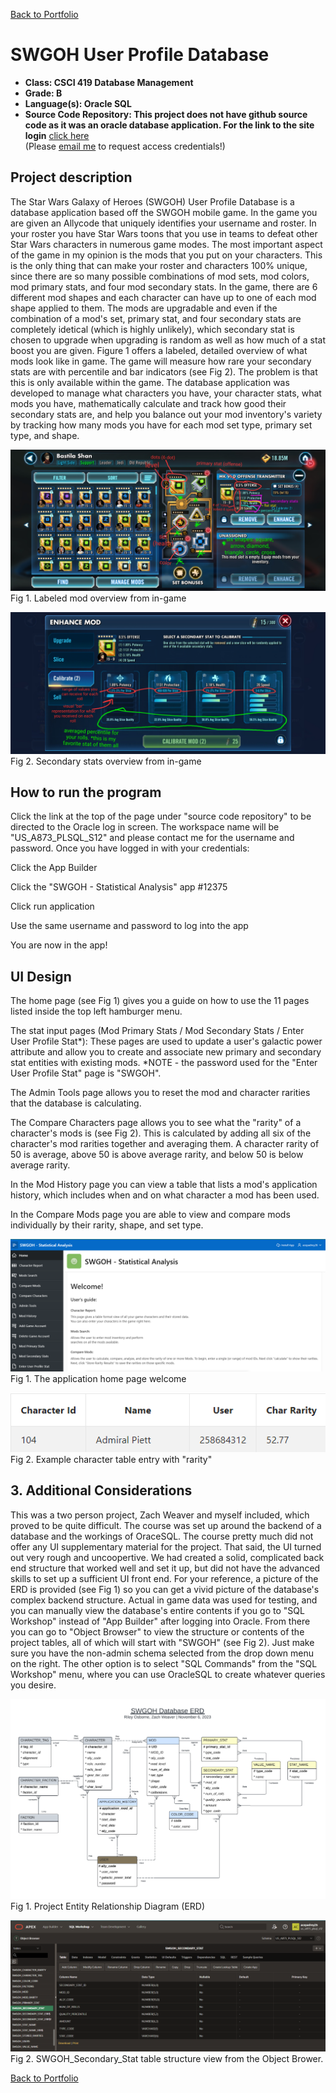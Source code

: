 [Back to Portfolio](./)

SWGOH User Profile Database
===============

-   **Class: CSCI 419 Database Management** 
-   **Grade: B** 
-   **Language(s): Oracle SQL** 
-   **Source Code Repository: This project does not have github source code as it was an oracle database application. For the link to the site login** [click here](https://iacademy2.oracle.com/ords/f?p=4550:1:573426648849:::::)  
    (Please [email me](mailto:rwosborne@csustudent.net?subject=GitHub%20Access) to request access credentials!)

## Project description

The Star Wars Galaxy of Heroes (SWGOH) User Profile Database is a database application based off the SWGOH mobile game. In the game you are given an Allycode that uniquely identifies your username and roster. In your roster you have Star Wars toons that you use in teams to defeat other Star Wars characters in numerous game modes. The most important aspect of the game in my opinion is the mods that you put on your characters. This is the only thing that can make your roster and characters 100% unique, since there are so many possible combinations of mod sets, mod colors, mod primary stats, and four mod secondary stats. In the game, there are 6 different mod shapes and each character can have up to one of each mod shape applied to them. The mods are upgradable and even if the combination of a mod's set, primary stat, and four secondary stats are completely idetical (which is highly unlikely), which secondary stat is chosen to upgrade when upgrading is random as well as how much of a stat boost you are given. Figure 1 offers a labeled, detailed overview of what mods look like in game. The game will measure how rare your secondary stats are with percentile and bar indicators (see Fig 2). The problem is that this is only available within the game. The database application was developed to manage what characters you have, your character stats, what mods you have, mathematically calculate and track how good their secondary stats are, and help you balance out your mod inventory's variety by tracking how many mods you have for each mod set type, primary set type, and shape.

![screenshot](images/project4/project4_mods_basic.jpg)  
Fig 1. Labeled mod overview from in-game 

![screenshot](images/project4/project4_mods_secondary.jpg)  
Fig 2. Secondary stats overview from in-game 

## How to run the program

Click the link at the top of the page under "source code repository" to be directed to the Oracle log in screen. 
The workspace name will be "US_A873_PLSQL_S12" and please contact me for the username and password.
Once you have logged in with your credentials:

Click the App Builder

Click the "SWGOH - Statistical Analysis" app #12375

Click run application

Use the same username and password to log into the app

You are now in the app!

## UI Design

The home page (see Fig 1) gives you a guide on how to use the 11 pages listed inside the top left hamburger menu.

The stat input pages (Mod Primary Stats / Mod Secondary Stats / Enter User Profile Stat*):
These pages are used to update a user's galactic power attribute and allow you to create and associate new primary and secondary stat entities with existing mods.
*NOTE -  the password used for the "Enter User Profile Stat" page is "SWGOH".

The Admin Tools page allows you to reset the mod and character rarities that the database is calculating. 

The Compare Characters page allows you to see what the "rarity" of a character's mods is (see Fig 2). This is calculated by adding all six of the character's mod rarities together and averaging them. A character rarity of 50 is average, above 50 is above average rarity, and below 50 is below average rarity.

In the Mod History page you can view a table that lists a mod's application history, which includes when and on what character a mod has been used.

In the Compare Mods page you are able to view and compare mods individually by their rarity, shape, and set type.

![screenshot](images/project4/project4_app_welcome.png)  
Fig 1. The application home page welcome

![screenshot](images/project4/project4_2.png)  
Fig 2. Example character table entry with "rarity"

## 3. Additional Considerations

This was a two person project, Zach Weaver and myself included, which proved to be quite difficult. The course was set up around the backend of a database and the workings of OraceSQL. The course pretty much did not offer any UI supplementary material for the project. That said, the UI turned out very rough and uncoopertive. We had created a solid, complicated back end structure that worked well and set it up, but did not have the advanced skills to set up a sufficient UI front end. For your reference, a picture of the ERD is provided (see Fig 1) so you can get a vivid picture of the database's complex backend structure. Actual in game data was used for testing, and you can manually view the database's entire contents if you go to "SQL Workshop" instead of "App Builder" after logging into Oracle. From there you can go to "Object Browser" to view the structure or contents of the project tables, all of which will start with "SWGOH" (see Fig 2). Just make sure you have the non-admin schema selected from the drop down menu on the right. The other option is to select "SQL Commands" from the "SQL Workshop" menu, where you can use OracleSQL to create whatever queries you desire.

![screenshot](images/project4/project4_ERD.png)  
Fig 1. Project Entity Relationship Diagram (ERD)

![screenshot](images/project4/project4_object_browser.png)  
Fig 2. SWGOH_Secondary_Stat table structure view from the Object Brower.

[Back to Portfolio](./)
